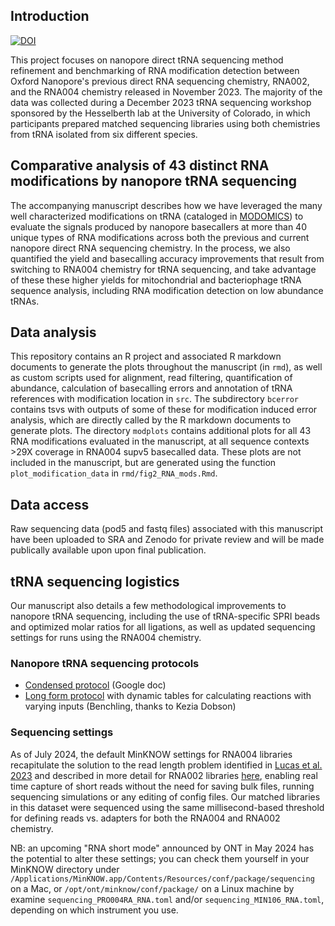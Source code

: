 ## Introduction

[![DOI](https://zenodo.org/badge/DOI/10.5281/zenodo.12802127.svg)](https://doi.org/10.5281/zenodo.12802127)

This project focuses on nanopore direct tRNA sequencing method refinement and benchmarking of RNA modification detection between Oxford Nanopore's previous direct RNA sequencing chemistry, RNA002, and the RNA004 chemistry released in November 2023. The majority of the data was collected during a December 2023 tRNA sequencing workshop sponsored by the Hesselberth lab at the University of Colorado, in which participants prepared matched sequencing libraries using both chemistries from tRNA isolated from six different species.

## Comparative analysis of 43 distinct RNA modifications by nanopore tRNA sequencing
The accompanying manuscript describes how we have leveraged the many well characterized modifications on tRNA (cataloged in [MODOMICS](https://genesilico.pl/modomics/)) to evaluate the signals produced by nanopore basecallers at more than 40 unique types of RNA modifications across both the previous and current nanopore direct RNA sequencing chemistry. In the process, we also quantified the yield and basecalling accuracy improvements that result from switching to RNA004 chemistry for tRNA sequencing, and take advantage of these these higher yields for mitochondrial and bacteriophage tRNA sequence analysis, including RNA modification detection on low abundance tRNAs.

## Data analysis
This repository contains an R project and associated R markdown documents to generate the plots throughout the manuscript (in `rmd`), as well as custom scripts used for alignment, read filtering, quantification of abundance, calculation of basecalling errors and annotation of tRNA references with modification location in `src`. The subdirectory `bcerror` contains tsvs with outputs of some of these for modification induced error analysis, which are directly called by the R markdown documents to generate plots. The directory `modplots` contains additional plots for all 43 RNA modifications evaluated in the manuscript, at all sequence contexts >29X coverage in RNA004 supv5 basecalled data. These plots are not included in the manuscript, but are generated using the function `plot_modification_data` in `rmd/fig2_RNA_mods.Rmd`.

## Data access
Raw sequencing data (pod5 and fastq files) associated with this manuscript have been uploaded to SRA and Zenodo for private review and will be made publically available upon upon final publication.

## tRNA sequencing logistics
Our manuscript also details a few methodological improvements to nanopore tRNA sequencing, including the use of tRNA-specific SPRI beads and optimized molar ratios for all ligations, as well as updated sequencing settings for runs using the RNA004 chemistry.

### Nanopore tRNA sequencing protocols
* [Condensed protocol](https://docs.google.com/document/d/1gpVMYq6TfkbFxCs395O-HhrZjDWMoeaVCyw4LQSlWLU/edit?usp=sharing) (Google doc)
* [Long form protocol](https://benchling.com/s/prt-hGDLQuwsw0qKaWrtc70u?m=slm-kowx2TQzGlx2LAxpZwXk) with dynamic tables for calculating reactions with varying inputs (Benchling, thanks to Kezia Dobson)

### Sequencing settings
As of July 2024, the default MinKNOW settings for RNA004 libraries recapitulate the solution to the read length problem identified in [Lucas et al. 2023](https://www.nature.com/articles/s41587-023-01743-6) and described in more detail for RNA002 libraries [here](https://lkwhite.github.io/tRNAseq/sequencing-settings/), enabling real time capture of short reads without the need for saving bulk files, running sequencing simulations or any editing of config files. Our matched libraries in this dataset were sequenced using the same millisecond-based threshold for defining reads vs. adapters for both the RNA004 and RNA002 chemistry.

NB: an upcoming "RNA short mode" announced by ONT in May 2024 has the potential to alter these settings; you can check them yourself in your MinKNOW directory under `/Applications/MinKNOW.app/Contents/Resources/conf/package/sequencing` on a Mac, or `/opt/ont/minknow/conf/package/` on a Linux machine by examine `sequencing_PRO004RA_RNA.toml` and/or `sequencing_MIN106_RNA.toml`, depending on which instrument you use.
